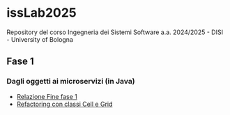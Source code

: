 # issLab2025
Repository del corso Ingegneria dei Sistemi Software a.a. 2024/2025 - DISI - University of Bologna

<h2 id="Fase1">Fase 1</h2> 

### Dagli oggetti ai microservizi (in Java)

* [Relazione Fine fase 1](Relazione%20fine%20fase%201)
* [Refactoring con classi Cell e Grid](Refactoring_Cell_e_Grid)

